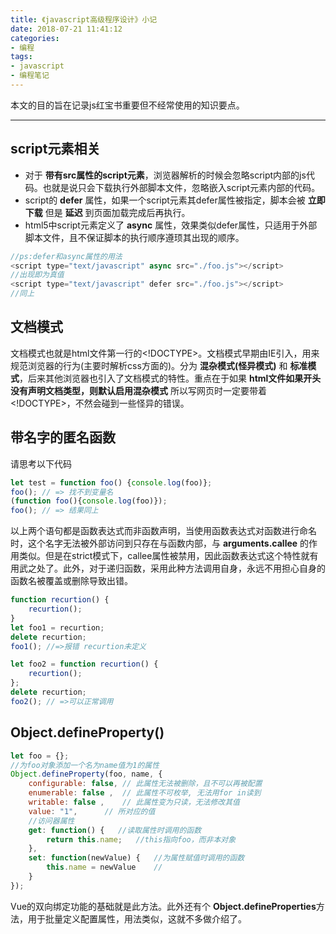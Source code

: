 ```yaml
---
title: 《javascript高级程序设计》小记
date: 2018-07-21 11:41:12
categories: 
- 编程
tags: 
- javascript
- 编程笔记
---
```

本文的目的旨在记录js红宝书重要但不经常使用的知识要点。

---

## script元素相关
* 对于 **带有src属性的script元素**，浏览器解析的时候会忽略script内部的js代码。也就是说只会下载执行外部脚本文件，忽略嵌入script元素内部的代码。
* script的 **defer** 属性，如果一个script元素其defer属性被指定，脚本会被 **立即下载** 但是 **延迟** 到页面加载完成后再执行。
* html5中script元素定义了 **async** 属性，效果类似defer属性，只适用于外部脚本文件，且不保证脚本的执行顺序遵顼其出现的顺序。

```javascript
//ps:defer和async属性的用法
<script type="text/javascript" async src="./foo.js"></script>       
//出现即为真值
<script type="text/javascript" defer src="./foo.js"></script> 
//同上
```

## 文档模式
文档模式也就是html文件第一行的\<!DOCTYPE>。文档模式早期由IE引入，用来规范浏览器的行为(主要时解析css方面的)。分为 **混杂模式(怪异模式)** 和 **标准模式**，后来其他浏览器也引入了文档模式的特性。重点在于如果 **html文件如果开头没有声明文档类型，则默认启用混杂模式** 所以写网页时一定要带着\<!DOCTYPE>，不然会碰到一些怪异的错误。

## 带名字的匿名函数
请思考以下代码
```javascript
let test = function foo() {console.log(foo)};
foo(); // => 找不到变量名
(function foo(){console.log(foo)});
foo(); // => 结果同上
```
以上两个语句都是函数表达式而非函数声明，当使用函数表达式对函数进行命名时，这个名字无法被外部访问到只存在与函数内部，与 **arguments.callee** 的作用类似。但是在strict模式下，callee属性被禁用，因此函数表达式这个特性就有用武之处了。此外，对于递归函数，采用此种方法调用自身，永远不用担心自身的函数名被覆盖或删除导致出错。
```javascript
function recurtion() {
    recurtion();
}
let foo1 = recurtion;
delete recurtion;
foo1(); //=>报错 recurtion未定义

let foo2 = function recurtion() {
    recurtion();
};
delete recurtion;
foo2(); // =>可以正常调用

```

## Object.defineProperty()
```javascript
let foo = {};
//为foo对象添加一个名为name值为1的属性
Object.defineProperty(foo, name, {
    configurable: false, // 此属性无法被删除，且不可以再被配置 
    enumerable: false ,  // 此属性不可枚举, 无法用for in读到
    writable: false ,    // 此属性变为只读，无法修改其值
    value: "1",      // 所对应的值
    //访问器属性
    get: function() {   //读取属性时调用的函数
        return this.name;   //this指向foo，而非本对象
    },
    set: function(newValue) {   //为属性赋值时调用的函数
        this.name = newValue    //
    }
});
```
Vue的双向绑定功能的基础就是此方法。此外还有个 **Object.defineProperties**方法，用于批量定义配置属性，用法类似，这就不多做介绍了。


